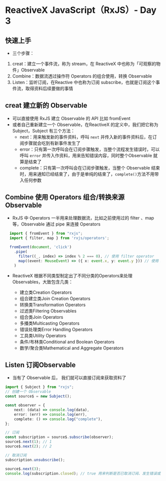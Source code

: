 # ReactiveX JavaScript（RxJS）- Day 3

## 快速上手

* 三个步骤：
1. creat：建立一个事件流，称为 stream，在 ReactiveX 中也称为「可观察的物件」Observable
2. Combine：数据流透过操作符 Operators 的组合使用，转换 Observable
3. Listen：监听订阅，在Reactive 中也称为订阅 subscribe，也就是订阅这个事件流，取得资料后续要做的事情

## creat 建立新的 Observable

* 可以直接使用 RxJS 建立 Observable 的 API 比如 fromEvent
* 或者自己重新建立一个 Observable，在ReactiveX 的定义中，我们把它称为 Subject，Subject 有三个方法：
  * next：用来触发新的事件资料，呼叫 `next` 并传入新的事件资料后，在订阅步骤就会吃到有新事件发生了
  * error：只有第一次呼叫会在订阅步骤触发，当整个流程发生错误时，可以呼叫 `error` 并传入作资料，用来告知错误内容，同时整个Observable 就算是结束了
  * complete：只有第一次呼叫会在订阅步骤触发，当整个 Observable 结束时，用来通知已经结束了，由于是单纯的结束了，`complete()`方法不用带入任何参数


## Combine 使用 Operators 组合/转换来源 Observable

* RxJS 中 Operators 一半用来处理数据流，比如之前使用过的 filter 、map 等，Observable 通过 pipe 来连接 Operators 

```typescript
  import { fromEvent } from "rxjs";
  import { filter, map } from 'rxjs/operators';
  
  fromEvent(document, 'click')
    .pipe(
      filter((_, index) => index % 2 === 0), // 使用 filter operator
      map((event: MouseEvent) => ({ x: event.x, y: event.y })) // 使用 map operator
    )
```

* ReactiveX 根据不同类型制定出了不同分类的Operators来处理Observables，大致包含几类：

  * 建立类Creation Operators
  * 组合建立类Join Creation Operators
  * 转换类Transformation Operators
  * 过滤类Filtering Observables
  * 组合类Join Operators
  * 多播类Multicasting Operators
  * 错误处理类Error Handling Operators
  * 工具类Utility Operators
  * 条件/布林类Conditional and Boolean Operators
  * 数学/聚合类Mathematical and Aggregate Operators

## Listen 订阅Observable

* 当有了 Observable 后， 我们就可以直接订阅来获取资料了

```typescript
import { Subject } from "rxjs";
// 创建一个 Observable
const source$ = new Subject();

const observer = {
	next: (data) => console.log(data),
	error: (err) => console.log(err),
	complete: () => console.log("complete"),
};

// 订阅
const subscription = source$.subscribe(observer);
source$.next(1); // 1
source$.next(2); // 2

// 取消订阅
subscription.unsubscribe();

source$.next(3);
console.log(subscription.closed); // true 用来判断是否已取消订阅、发生错误或完成
```